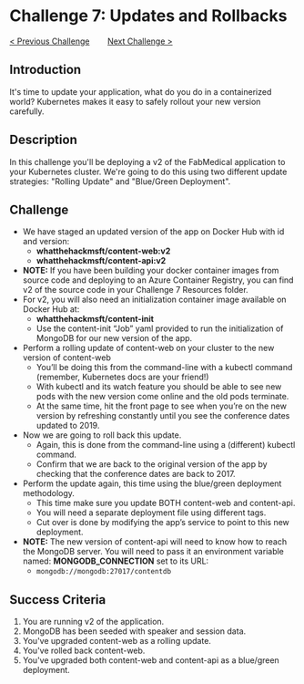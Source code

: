 # Challenge 7: Updates and Rollbacks

[< Previous Challenge](./06-deploymongo.md)&nbsp;&nbsp;&nbsp;&nbsp;&nbsp;&nbsp;&nbsp;&nbsp;[Next Challenge >](./08-storage.md)

## Introduction

It's time to update your application, what do you do in a containerized world? Kubernetes makes it easy to safely rollout your new version carefully.

## Description

In this challenge you'll be deploying a v2 of the FabMedical application to your Kubernetes cluster. We're going to do this using two different update strategies: "Rolling Update" and "Blue/Green Deployment".

## Challenge

- We have staged an updated version of the app on Docker Hub with id and version:
	- **whatthehackmsft/content-web:v2**
	- **whatthehackmsft/content-api:v2**
- **NOTE:** If you have been building your docker container images from source code and deploying to an Azure Container Registry, you can find v2 of the source code in your Challenge 7 Resources folder.
- For v2, you will also need an initialization container image available on Docker Hub at:
	- **whatthehackmsft/content-init**
	- Use the content-init “Job” yaml provided to run the initialization of MongoDB for our new version of the app.
- Perform a rolling update of content-web on your cluster to the new version of content-web
	- You’ll be doing this from the command-line with a kubectl command (remember, Kubernetes docs are your friend!)
	- With kubectl and its watch feature you should be able to see new pods with the new version come online and the old pods terminate.
	- At the same time, hit the front page to see when you’re on the new version by refreshing constantly until you see the conference dates updated to 2019. 
- Now we are going to roll back this update.
	- Again, this is done from the command-line using a (different) kubectl command.
	- Confirm that we are back to the original version of the app by checking that the conference dates are back to 2017.
- Perform the update again, this time using the blue/green deployment methodology.
	- This time make sure you update BOTH content-web and content-api.
	- You will need a separate deployment file using different tags.
	- Cut over is done by modifying the app’s service to point to this new deployment.
- **NOTE:** The new version of content-api will need to know how to reach the MongoDB server. You will need to pass it an environment variable named: **MONGODB_CONNECTION** set to its URL:
	- `mongodb://mongodb:27017/contentdb`

## Success Criteria

1. You are running v2 of the application.
1. MongoDB has been seeded with speaker and session data.
1. You've upgraded content-web as a rolling update.
1. You've rolled back content-web.
1. You've upgraded both content-web and content-api as a blue/green deployment.